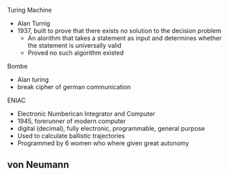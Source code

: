 Turing Machine 
 - Alan Turnig 
 - 1937, built to prove that there exists no solution to the decision problem
	 - An alorithm that takes a statement as input and determines whether the statement is universally valid
	 - Proved no such algorithm existed

Bombe 
 - Alan turing
 - break cipher of german communication 

ENIAC
 - Electronic Numberican Integrator and Computer 
 - 1945, forerunner of modern computer
 - digital (decimal), fully electronic, programmable, general purpose
 - Used to calculate ballistic trajectories
 - Programmed by 6 women who where given great autonomy 

von Neumann
 - 